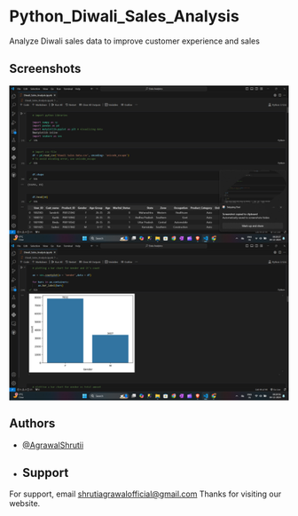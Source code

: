 # Python_Diwali_Sales_Analysis
 Analyze Diwali sales data to improve customer experience and sales


 ## Screenshots

<img align="center" src="Diwali_sales.png" width="1200" >
 <img align="center" src="Diwali_Sales_graph.png" width="1200" >

## Authors

- [@AgrawalShrutii](https://github.com/AgrawalShrutii)

- ## Support

For support, email shrutiagrawalofficial@gmail.com
Thanks for visiting our website. 
